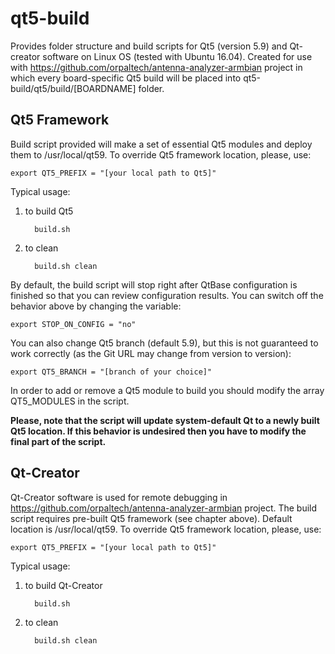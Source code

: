 # qt5-build

Provides folder structure and build scripts for Qt5 (version 5.9) and Qt-creator software on Linux OS (tested with Ubuntu 16.04). Created for use with https://github.com/orpaltech/antenna-analyzer-armbian project in which every board-specific Qt5 build will be placed into qt5-build/qt5/build/[BOARDNAME] folder.


Qt5 Framework
---------------------
Build script provided will make a set of essential Qt5 modules and deploy them to /usr/local/qt59. To override Qt5 framework location, please, use:


    export QT5_PREFIX = "[your local path to Qt5]"


Typical usage:
1) to build Qt5

         build.sh
    
2) to clean 

         build.sh clean

By default, the build script will stop right after QtBase configuration is finished so that you can review configuration results. You can switch off the behavior above by changing the variable:


    export STOP_ON_CONFIG = "no"


You can also change Qt5 branch (default 5.9), but this is not guaranteed to work correctly (as the Git URL may change from version to version):

    export QT5_BRANCH = "[branch of your choice]"
    
    
In order to add or remove a Qt5 module to build you should modify the array QT5_MODULES in the script.


**Please, note that the script will update system-default Qt to a newly built Qt5 location. If this behavior is undesired then you have to modify the final part of the script.**


Qt-Creator
---------------------

Qt-Creator software is used for remote debugging in https://github.com/orpaltech/antenna-analyzer-armbian project. The build script requires pre-built Qt5 framework (see chapter above). Default location is /usr/local/qt59. To override Qt5 framework location, please, use:


    export QT5_PREFIX = "[your local path to Qt5]"


Typical usage:
1) to build Qt-Creator

         build.sh
    
2) to clean 

         build.sh clean
         
